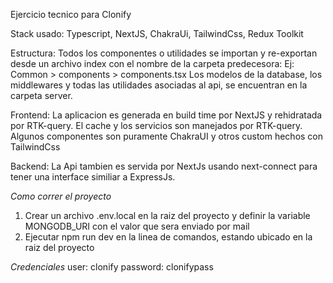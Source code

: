 Ejercicio tecnico para Clonify

Stack usado: Typescript, NextJS, ChakraUi, TailwindCss, Redux Toolkit

Estructura: Todos los componentes o utilidades se importan y re-exportan desde un archivo index con el nombre de la carpeta predecesora: Ej: Common > components > components.tsx
Los modelos de la database, los middlewares y todas las utilidades asociadas al api, se encuentran en la carpeta server.

Frontend:  La aplicacion es generada en build time por NextJS y rehidratada por RTK-query. El cache y los servicios son manejados por RTK-query. Algunos componentes son puramente ChakraUI y otros custom hechos con TailwindCss 

Backend: La Api tambien es servida por NextJs usando next-connect para tener una interface similiar a ExpressJs.

*Como correr el proyecto*
1) Crear un archivo .env.local en la raiz del proyecto y definir la variable MONGODB_URI con el valor que sera enviado por mail
2) Ejecutar npm run dev en la linea de comandos, estando ubicado en la raiz del proyecto 

*Credenciales*
user: clonify
password: clonifypass




